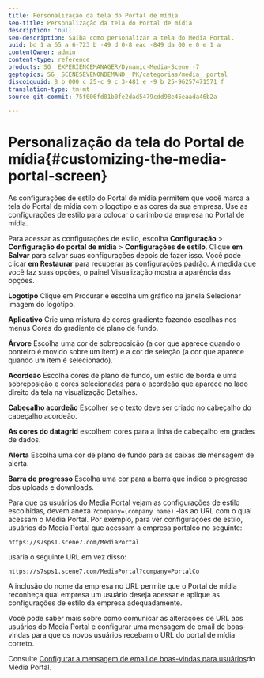 ```yaml
---
title: Personalização da tela do Portal de mídia
seo-title: Personalização da tela do Portal de mídia
description: 'null'
seo-description: Saiba como personalizar a tela do Media Portal.
uuid: bd 1 a 65 a 6-723 b -49 d 0-8 eac -849 da 00 e 0 e 1 a
contentOwner: admin
content-type: reference
products: SG_ EXPERIENCEMANAGER/Dynamic-Media-Scene -7
geptopics: SG_ SCENESEVENONDEMAND_ PK/categorias/media_ portal
discoiquuid: 8 b 000 c 25-c 9 c 3-481 e -9 b 25-96257471571 f
translation-type: tm+mt
source-git-commit: 75f006fd81b0fe2dad5479cdd98e45eaada46b2a

---
```



# Personalização da tela do Portal de mídia{#customizing-the-media-portal-screen}

As configurações de estilo do Portal de mídia permitem que você marca a tela do Portal de mídia com o logotipo e as cores da sua empresa. Use as configurações de estilo para colocar o carimbo da empresa no Portal de mídia.

Para acessar as configurações de estilo, escolha **Configuração** &gt; **Configuração do portal de mídia** &gt; **Configurações de estilo**. Clique **em Salvar** para salvar suas configurações depois de fazer isso. Você pode clicar **em Restaurar** para recuperar as configurações padrão. À medida que você faz suas opções, o painel Visualização mostra a aparência das opções.

**Logotipo** Clique em Procurar e escolha um gráfico na janela Selecionar imagem do logotipo.

**Aplicativo** Crie uma mistura de cores gradiente fazendo escolhas nos menus Cores do gradiente de plano de fundo.

**Árvore** Escolha uma cor de sobreposição (a cor que aparece quando o ponteiro é movido sobre um item) e a cor de seleção (a cor que aparece quando um item é selecionado).

**Acordeão** Escolha cores de plano de fundo, um estilo de borda e uma sobreposição e cores selecionadas para o acordeão que aparece no lado direito da tela na visualização Detalhes.

**Cabeçalho acordeão** Escolher se o texto deve ser criado no cabeçalho do cabeçalho acordeão.

**As cores do datagrid** escolhem cores para a linha de cabeçalho em grades de dados.

**Alerta** Escolha uma cor de plano de fundo para as caixas de mensagem de alerta.

**Barra de progresso** Escolha uma cor para a barra que indica o progresso dos uploads e downloads.

Para que os usuários do Media Portal vejam as configurações de estilo escolhidas, devem anexá `?company=(company name)` -las ao URL com o qual acessam o Media Portal. Por exemplo, para ver configurações de estilo, usuários do Media Portal que acessam a empresa portalco no seguinte:

`https://s7sps1.scene7.com/MediaPortal`

usaria o seguinte URL em vez disso:

`https://s7sps1.scene7.com/MediaPortal?company=PortalCo`

A inclusão do nome da empresa no URL permite que o Portal de mídia reconheça qual empresa um usuário deseja acessar e aplique as configurações de estilo da empresa adequadamente.

Você pode saber mais sobre como comunicar as alterações de URL aos usuários do Media Portal e configurar uma mensagem de email de boas-vindas para que os novos usuários recebam o URL do portal de mídia correto.

Consulte [Configurar a mensagem de email de boas-vindas para usuários](adding-media-portal-users.md#setting_up_the_welcome_e_mail_message_for_media_portal_users)do Media Portal.
